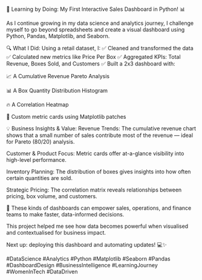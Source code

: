 🚀 Learning by Doing: My First Interactive Sales Dashboard in Python! 📊

As I continue growing in my data science and analytics journey, I challenge myself to go beyond spreadsheets and create a visual dashboard using Python, Pandas, Matplotlib, and Seaborn.

🔍 What I Did:
Using a retail dataset, I:
✅ Cleaned and transformed the data
✅ Calculated new metrics like Price Per Box
✅ Aggregated KPIs: Total Revenue, Boxes Sold, and Customers
✅ Built a 2x3 dashboard with:

📈 A Cumulative Revenue Pareto Analysis

📊 A Box Quantity Distribution Histogram

🔥 A Correlation Heatmap

🧾 Custom metric cards using Matplotlib patches

💡 Business Insights & Value:
Revenue Trends: The cumulative revenue chart shows that a small number of sales contribute most of the revenue — ideal for Pareto (80/20) analysis.

Customer & Product Focus: Metric cards offer at-a-glance visibility into high-level performance.

Inventory Planning: The distribution of boxes gives insights into how often certain quantities are sold.

Strategic Pricing: The correlation matrix reveals relationships between pricing, box volume, and customers.

🔧 These kinds of dashboards can empower sales, operations, and finance teams to make faster, data-informed decisions.

This project helped me see how data becomes powerful when visualised and contextualised for business impact.

Next up: deploying this dashboard and automating updates! 💻✨

#DataScience #Analytics #Python #Matplotlib #Seaborn #Pandas #DashboardDesign #BusinessIntelligence #LearningJourney #WomenInTech #DataDriven

